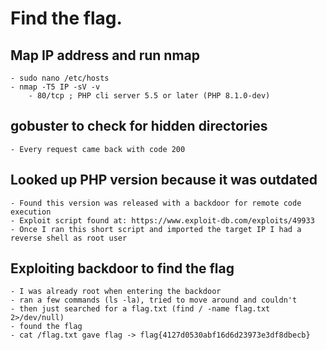 # Find the flag.

## Map IP address and run nmap
    - sudo nano /etc/hosts 
    - nmap -T5 IP -sV -v
        - 80/tcp ; PHP cli server 5.5 or later (PHP 8.1.0-dev)
## gobuster to check for hidden directories 
    - Every request came back with code 200
## Looked up PHP version because it was outdated
    - Found this version was released with a backdoor for remote code execution
    - Exploit script found at: https://www.exploit-db.com/exploits/49933
    - Once I ran this short script and imported the target IP I had a reverse shell as root user
## Exploiting backdoor to find the flag
    - I was already root when entering the backdoor
    - ran a few commands (ls -la), tried to move around and couldn't
    - then just searched for a flag.txt (find / -name flag.txt 2>/dev/null)
    - found the flag
    - cat /flag.txt gave flag -> flag{4127d0530abf16d6d23973e3df8dbecb}
